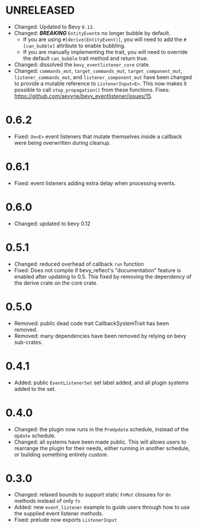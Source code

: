 # UNRELEASED

- Changed: Updated to Bevy `0.13`.
- Changed: ***BREAKING*** `EntityEvent`s no longer bubble by default.
  - If you are using `#[derive(EntityEvent)]`, you will need to add the `#[can_bubble]` attribute to
    enable bubbling.
  - If you are manually implementing the trait, you will need to override the default `can_bubble`
    trait method and return true.
- Changed: dissolved the `bevy_eventlistener_core` crate.
- Changed: `commands_mut`, `target_commands_mut`, `target_component_mut`, `listener_commands_mut`,
  and `listener_component_mut` have been changed to provide a mutable reference to
  `ListenerInput<E>`. This now makes it possible to call `stop_propagation()` from these functions.
  Fixes: https://github.com/aevyrie/bevy_eventlistener/issues/15.

# 0.6.2

- Fixed: `On<E>` event listeners that mutate themselves inside a callback were being overwritten
  during cleanup.

# 0.6.1

- Fixed: event listeners adding extra delay when processing events.

# 0.6.0

- Changed: updated to bevy 0.12

# 0.5.1

- Changed: reduced overhead of callback `run` function
- Fixed: Does not compile if bevy_reflect's "documentation" feature is enabled after updating to
  0.5. This fixed by removing the dependency of the derive crate on the core crate.

# 0.5.0

- Removed: public dead code trait CallbackSystemTrait has been removed.
- Removed: many dependencies have been removed by relying on bevy sub-crates.

# 0.4.1

- Added: public `EventListenerSet` set label added, and all plugin systems added to the set.

# 0.4.0

- Changed: the plugin now runs in the `PreUpdate` schedule, instead of the `Update` schedule.
- Changed: all systems have been made public. This will allows users to rearrange the plugin for
  their needs, either running in another schedule, or building something entirely custom.

# 0.3.0

- Changed: relaxed bounds to support static `FnMut` closures for `On` methods instead of only `fn`
- Added: new `event_listener` example to guide users through how to use the supplied event listener
  methods.
- Fixed: prelude now exports `ListenerInput`
